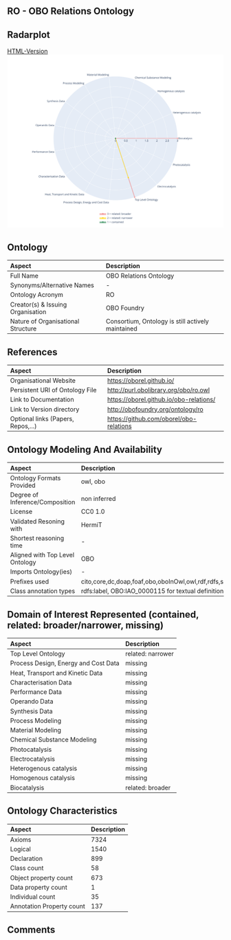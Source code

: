 ## RO - OBO Relations Ontology


 ## Radarplot 

 [HTML-Version](../radarplots/Radarplot_RO.html) ![Radarplot for Domains of ontology RO](../radarplots/Radarplot_RO.svg) 
## Ontology

|Aspect |Description| 
 |:---|:---|
| Full Name | OBO Relations Ontology |
| Synonyms/Alternative Names | - |
| Ontology Acronym | RO |
| Creator(s) & Issuing Organisation | OBO Foundry |
| Nature of Organisational Structure | Consortium, Ontology is still actively maintained |

## References

|Aspect |Description| 
 |:---|:---|
| Organisational Website | https://oborel.github.io/ |
| Persistent URI of Ontology File | http://purl.obolibrary.org/obo/ro.owl |
| Link to Documentation | https://oborel.github.io/obo-relations/ |
| Link to Version directory | http://obofoundry.org/ontology/ro |
| Optional links (Papers, Repos,...) | https://github.com/oborel/obo-relations |

## Ontology Modeling And Availability

|Aspect |Description| 
 |:---|:---|
| Ontology Formats Provided | owl, obo |
| Degree of Inference/Composition | non inferred |
| License | CC0 1.0 |
| Validated Resoning with | HermiT |
| Shortest reasoning time | - |
| Aligned with Top Level Ontology | OBO |
| Imports Ontology(ies) | - |
| Prefixes used | cito,core,dc,doap,foaf,obo,oboInOwl,owl,rdf,rdfs,skos,subsets,swrl,swrla,swrlb,terms,xml,xsd |
| Class annotation types | rdfs:label, OBO:IAO_0000115 for textual definitions |

## Domain of Interest Represented (contained, related: broader/narrower, missing)

|Aspect |Description| 
 |:---|:---|
| Top Level Ontology | related: narrower |
| Process Design, Energy and Cost Data | missing |
| Heat, Transport and Kinetic Data | missing |
| Characterisation Data | missing |
| Performance Data | missing |
| Operando Data | missing |
| Synthesis Data | missing |
| Process Modeling | missing |
| Material Modeling | missing |
| Chemical Substance Modeling | missing |
| Photocatalysis | missing |
| Electrocatalysis | missing |
| Heterogenous catalysis | missing |
| Homogenous catalysis | missing |
| Biocatalysis | related: broader |

## Ontology Characteristics

|Aspect |Description| 
 |:---|:---|
| Axioms | 7324 |
| Logical | 1540 |
| Declaration | 899 |
| Class count | 58 |
| Object property count | 673 |
| Data property count | 1 |
| Individual count | 35 |
| Annotation Property count | 137 |

## Comments

